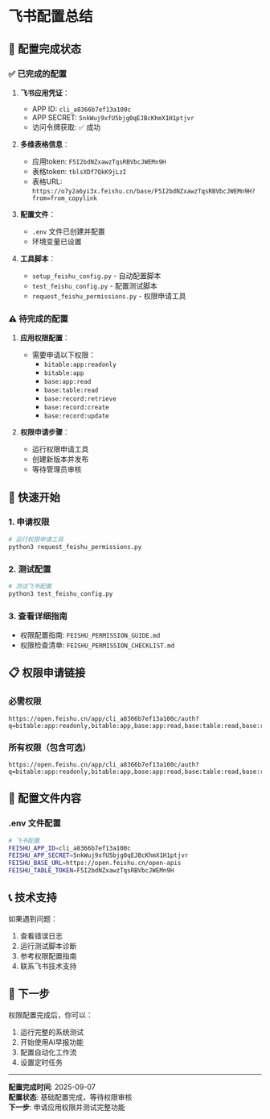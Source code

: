 # 飞书配置总结

## 🎉 配置完成状态

### ✅ 已完成的配置

1. **飞书应用凭证**：
   - APP ID: `cli_a8366b7ef13a100c`
   - APP SECRET: `5nkWuj9xfU5bjg0qEJBcKhmX1H1ptjvr`
   - 访问令牌获取: ✅ 成功

2. **多维表格信息**：
   - 应用token: `F5I2bdNZxawzTqsRBVbcJWEMn9H`
   - 表格token: `tblsXDf7QkK9jLzI`
   - 表格URL: `https://o7y2a6yi3x.feishu.cn/base/F5I2bdNZxawzTqsRBVbcJWEMn9H?from=from_copylink`

3. **配置文件**：
   - `.env` 文件已创建并配置
   - 环境变量已设置

4. **工具脚本**：
   - `setup_feishu_config.py` - 自动配置脚本
   - `test_feishu_config.py` - 配置测试脚本
   - `request_feishu_permissions.py` - 权限申请工具

### ⚠️ 待完成的配置

1. **应用权限配置**：
   - 需要申请以下权限：
     - `bitable:app:readonly`
     - `bitable:app`
     - `base:app:read`
     - `base:table:read`
     - `base:record:retrieve`
     - `base:record:create`
     - `base:record:update`

2. **权限申请步骤**：
   - 运行权限申请工具
   - 创建新版本并发布
   - 等待管理员审核

## 🚀 快速开始

### 1. 申请权限

```bash
# 运行权限申请工具
python3 request_feishu_permissions.py
```

### 2. 测试配置

```bash
# 测试飞书配置
python3 test_feishu_config.py
```

### 3. 查看详细指南

- 权限配置指南: `FEISHU_PERMISSION_GUIDE.md`
- 权限检查清单: `FEISHU_PERMISSION_CHECKLIST.md`

## 📋 权限申请链接

### 必需权限
```
https://open.feishu.cn/app/cli_a8366b7ef13a100c/auth?q=bitable:app:readonly,bitable:app,base:app:read,base:table:read,base:record:retrieve,base:record:create,base:record:update&op_from=openapi&token_type=tenant
```

### 所有权限（包含可选）
```
https://open.feishu.cn/app/cli_a8366b7ef13a100c/auth?q=bitable:app:readonly,bitable:app,base:app:read,base:table:read,base:record:retrieve,base:record:create,base:record:update,base:record:delete,base:field:read,base:field:create&op_from=openapi&token_type=tenant
```

## 🔧 配置文件内容

### .env 文件配置
```bash
# 飞书配置
FEISHU_APP_ID=cli_a8366b7ef13a100c
FEISHU_APP_SECRET=5nkWuj9xfU5bjg0qEJBcKhmX1H1ptjvr
FEISHU_BASE_URL=https://open.feishu.cn/open-apis
FEISHU_TABLE_TOKEN=F5I2bdNZxawzTqsRBVbcJWEMn9H
```

## 📞 技术支持

如果遇到问题：

1. 查看错误日志
2. 运行测试脚本诊断
3. 参考权限配置指南
4. 联系飞书技术支持

## 🎯 下一步

权限配置完成后，你可以：

1. 运行完整的系统测试
2. 开始使用AI早报功能
3. 配置自动化工作流
4. 设置定时任务

---

**配置完成时间**: 2025-09-07  
**配置状态**: 基础配置完成，等待权限审核  
**下一步**: 申请应用权限并测试完整功能
